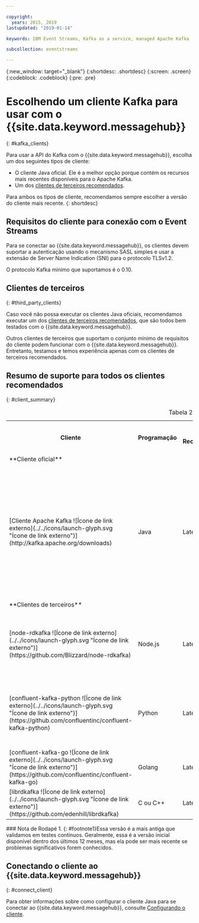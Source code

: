 ```yaml
---

copyright:
  years: 2015, 2019
lastupdated: "2019-01-14"

keywords: IBM Event Streams, Kafka as a service, managed Apache Kafka

subcollection: eventstreams

---
```


{:new_window: target="_blank"}
{:shortdesc: .shortdesc}
{:screen: .screen}
{:codeblock: .codeblock}
{:pre: .pre}

# Escolhendo um cliente Kafka para usar com o {{site.data.keyword.messagehub}}
{: #kafka_clients}

Para usar a API do Kafka com o {{site.data.keyword.messagehub}}, escolha um dos seguintes tipos de cliente:

* O cliente Java oficial. Ele é a melhor opção porque contém os recursos mais recentes disponíveis para o Apache Kafka.
* Um dos [clientes de terceiros recomendados](/docs/services/EventStreams?topic=eventstreams-kafka_clients#clients_table).

Para ambos os tipos de cliente, recomendamos sempre escolher a versão do cliente mais recente. 
{: shortdesc}

## Requisitos do cliente para conexão com o Event Streams

Para se conectar ao {{site.data.keyword.messagehub}}, os clientes devem suportar a autenticação usando o mecanismo SASL simples e usar a extensão de Server Name Indication (SNI) para o protocolo TLSv1.2.

O protocolo Kafka mínimo que suportamos é o 0.10.

	
## Clientes de terceiros
{: #third_party_clients}

Caso você não possa executar os clientes Java oficiais, recomendamos executar um dos [clientes de terceiros recomendados](/docs/services/EventStreams?topic=eventstreams-kafka_clients#clients_table), que são todos bem testados com o {{site.data.keyword.messagehub}}. 

Outros clientes de terceiros que suportam o conjunto mínimo de requisitos do cliente podem funcionar com o {{site.data.keyword.messagehub}}. Entretanto, testamos e temos experiência apenas com os clientes de terceiros recomendados.

## Resumo de suporte para todos os clientes recomendados
{: #client_summary}

<table id="clients_table">
    <caption>Tabela 2. Resumo do suporte a clientes</caption>
      <tr>
		    <th id="client" scope="col">Cliente</th>
		    <th id="language" scope="col">Programação</th>
			<th id="version" scope="col">Versão Recomendada</th>
		    <th id="minimum version" scope="col">Versão mínima suportada [<sup>1</sup>](/docs/services/EventStreams?topic=eventstreams-kafka_clients#footnote1)</th>
			<th id="sample link" scope="col">Link para a amostra</th>
        </tr>
			<tr>
			<td colspan="3">**Cliente oficial**</td>
			</tr>
	  		<tr>
			<td>[Cliente Apache Kafka
![Ícone de link externo](../../icons/launch-glyph.svg "Ícone de link externo")](http://kafka.apache.org/downloads)</td>
			<td>Java</td>
			<td>Latest</td>
			<td>0.10.2 <p> Para obter informações sobre clientes mais antigos, consulte [compatibilidade com versões anteriores](/docs/services/EventStreams?topic=eventstreams-kafka_clients_classic#compatibility_classic).</p></td>
			<td>[Amostra do console Java ![Ícone de link externo](../../icons/launch-glyph.svg "Ícone de link externo")](https://github.com/ibm-messaging/event-streams-samples/tree/master/kafka-java-console-sample)<br/>
			[amostra do Liberty ![Ícone de link externo](../../icons/launch-glyph.svg "Ícone de link externo")](https://github.com/ibm-messaging/event-streams-samples/tree/master/kafka-java-liberty-sample)
			</td>
			</tr>
			<tr>
			<td colspan="3">**Clientes de terceiros**</td>
			</tr>
	  		<tr>
			<td>[node-rdkafka ![Ícone de link externo](../../icons/launch-glyph.svg "Ícone de link externo")](https://github.com/Blizzard/node-rdkafka)</td>
			<td>Node.js</td>
			<td>Latest</td>
			<td>2.2.2</td>
			<td>[Amostra do Node.js ![Ícone de link externo](../../icons/launch-glyph.svg "Ícone de link externo")](https://github.com/ibm-messaging/event-streams-samples/tree/master/kafka-nodejs-console-sample)</td>
		</tr>
		<tr>
			<td>[confluent-kafka-python ![Ícone de link externo](../../icons/launch-glyph.svg "Ícone de link externo")](https://github.com/confluentinc/confluent-kafka-python)</td>
			<td>Python</td>
			<td>Latest</td>
			<td>0.11.0</td>
			<td>[Amostra do Kafka Python ![Ícone de link externo](../../icons/launch-glyph.svg "Ícone de link externo")](https://github.com/ibm-messaging/event-streams-samples/tree/master/kafka-python-console-sample)</td>
		</tr>
		<tr>
			<td>[confluent-kafka-go ![Ícone de link externo](../../icons/launch-glyph.svg "Ícone de link externo")](https://github.com/confluentinc/confluent-kafka-go)</td>
			<td>Golang</td>
			<td>Latest</td>
			<td>0.11.0</td>
			<td></td>
		</tr>
		<tr>
			<td>[librdkafka ![Ícone de link externo](../../icons/launch-glyph.svg "Ícone de link externo")](https://github.com/edenhill/librdkafka)</td>
			<td>C ou C++</td>
			<td>Latest</td>
			<td>0.11.0</td>
			<td></td>
		</tr>

</table>
### Nota de Rodapé
1. {: #footnote1}Essa versão é a mais antiga que validamos em testes contínuos. Geralmente, essa é a versão inicial disponível dentro dos últimos 12 meses, mas ela pode ser mais recente se problemas significativos forem conhecidos.


<!--
## Unsupported clients

The following clients are not supported by {{site.data.keyword.messagehub}}:

### kafka-node
The kafka-node client does not fully support SASL authentication with the PLAIN mechanism so cannot currently be used with {{site.data.keyword.messagehub}}.


### no-kafka 
The no-kafka client does not fully support SASL authentication with the PLAIN mechanism so cannot currently be used with {{site.data.keyword.messagehub}}.

-->

## Conectando o cliente ao {{site.data.keyword.messagehub}}
{: #connect_client}

Para obter informações sobre como configurar o cliente Java para se conectar ao {{site.data.keyword.messagehub}}, consulte [Configurando o cliente](/docs/services/EventStreams?topic=eventstreams-kafka_connect).












